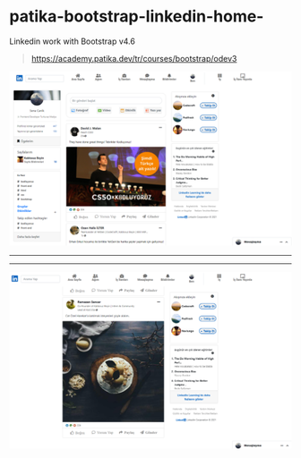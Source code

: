 # patika-bootstrap-linkedin-home-
Linkedin work with Bootstrap v4.6
>https://academy.patika.dev/tr/courses/bootstrap/odev3

![](screen.1.jpg)

-----------------------------------------------------------------
-----------------------------------------------------------------
![](screen.2.jpg)
